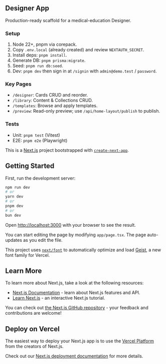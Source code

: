 ## Designer App

Production-ready scaffold for a medical-education Designer.

### Setup

1. Node 22+, pnpm via corepack.
2. Copy `.env.local` (already created) and review `NEXTAUTH_SECRET`.
3. Install deps: `pnpm install`.
4. Generate DB: `pnpm prisma:migrate`.
5. Seed: `pnpm run db:seed`.
6. Dev: `pnpm dev` then sign in at `/signin` with `admin@demo.test` / `password`.

### Key Pages

- `/designer`: Cards CRUD and reorder.
- `/library`: Content & Collections CRUD.
- `/templates`: Browse and apply templates.
- `/preview`: Read-only preview; use `/api/home-layout/publish` to publish.

### Tests

- Unit: `pnpm test` (Vitest)
- E2E: `pnpm e2e` (Playwright)

This is a [Next.js](https://nextjs.org) project bootstrapped with [`create-next-app`](https://nextjs.org/docs/app/api-reference/cli/create-next-app).

## Getting Started

First, run the development server:

```bash
npm run dev
# or
yarn dev
# or
pnpm dev
# or
bun dev
```

Open [http://localhost:3000](http://localhost:3000) with your browser to see the result.

You can start editing the page by modifying `app/page.tsx`. The page auto-updates as you edit the file.

This project uses [`next/font`](https://nextjs.org/docs/app/building-your-application/optimizing/fonts) to automatically optimize and load [Geist](https://vercel.com/font), a new font family for Vercel.

## Learn More

To learn more about Next.js, take a look at the following resources:

- [Next.js Documentation](https://nextjs.org/docs) - learn about Next.js features and API.
- [Learn Next.js](https://nextjs.org/learn) - an interactive Next.js tutorial.

You can check out [the Next.js GitHub repository](https://github.com/vercel/next.js) - your feedback and contributions are welcome!

## Deploy on Vercel

The easiest way to deploy your Next.js app is to use the [Vercel Platform](https://vercel.com/new?utm_medium=default-template&filter=next.js&utm_source=create-next-app&utm_campaign=create-next-app-readme) from the creators of Next.js.

Check out our [Next.js deployment documentation](https://nextjs.org/docs/app/building-your-application/deploying) for more details.
